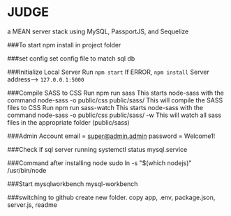 # JUDGE
a MEAN server stack using MySQL, PassportJS, and Sequelize

###To start
npm install in project folder

###set config
set config file to match sql db

###Initialize Local Server
   Run `npm start`
   If ERROR, `npm install`
   Server address--> `127.0.0.1:5000`

###Compile SASS to CSS
Run npm run sass
This starts node-sass with the command node-sass -o public/css public/sass/ This will compile the SASS files to CSS
Run npm run sass-watch
This starts node-sass with the command node-sass -o public/css public/sass/ -w This will watch all sass files in the appropriate folder (public/sass)

###Admin Account
    email = super@admin.admin
    password = Welcome1!

###Check if sql server running
  systemctl status mysql.service

###Command after installing node
  sudo ln -s "$(which nodejs)" /usr/bin/node

###Start mysqlworkbench
  mysql-workbench

###switching to github
create new folder.  copy app, .env, package.json, server.js, readme
